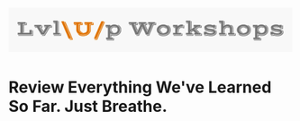 ![logo](https://github.com/AlliVaughn/lvlup_curriculum/raw/master/images/logo.png)
=================================

# Review Everything We've Learned So Far. Just Breathe. 

